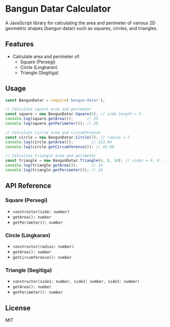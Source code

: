 # Bangun Datar Calculator

A JavaScript library for calculating the area and perimeter of various 2D geometric shapes (bangun datar) such as squares, circles, and triangles.

## Features

- Calculate area and perimeter of:
  - Square (Persegi)
  - Circle (Lingkaran)
  - Triangle (Segitiga)

## Usage

```javascript
const BangunDatar = require('bangun-datar');

// Calculate square area and perimeter
const square = new BangunDatar.Square(5); // side length = 5
console.log(square.getArea());      // 25
console.log(square.getPerimeter()); // 20

// Calculate circle area and circumference
const circle = new BangunDatar.Circle(7); // radius = 7
console.log(circle.getArea());        // 153.94
console.log(circle.getCircumference()); // 43.98

// Calculate triangle area and perimeter
const triangle = new BangunDatar.Triangle(6, 8, 10); // sides = 6, 8, 10
console.log(triangle.getArea());      // 24
console.log(triangle.getPerimeter()); // 24
```

## API Reference

### Square (Persegi)
- `constructor(side: number)`
- `getArea(): number`
- `getPerimeter(): number`

### Circle (Lingkaran)
- `constructor(radius: number)`
- `getArea(): number`
- `getCircumference(): number`

### Triangle (Segitiga)
- `constructor(side1: number, side2: number, side3: number)`
- `getArea(): number`
- `getPerimeter(): number`

## License

MIT
